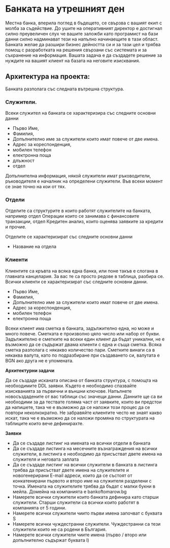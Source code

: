 # Банката на утрешният ден


Местна банка, вперила поглед в бъдещето, се свързва с вашият екип с молба за съдействие. До
ушите на оперативният директор е достигнал силно преувеличен слух че вашите заложби като
програмист на бази данни силно надминават тези на напълно начинаещите в тази област.
Банката желае да разшири бизнес дейността си и за тази цел и трябва помощ с разработката на
решения свързани със системата и за съхранение на информация.
Вашата задача е да създадете решение за нуждите на вашият клиент на базата на неговите
изисквания.

## Архитектура на проекта:

Банката разполага със следната вътрешна структура.

### Служители.
Всеки служител на банката се характеризира със следните основни данни
- Първо Име,
- Фамилия,
- Допълнително име за служители които имат повече от две имена.
- Адрес за кореспонденция,
- мобилен телефон
- електронна поща
- длъжност
- отдел

Допълнителна информация, някой служители имат ръководители, ръководителя е началник на
определени служители. Във всеки момент се знае точно на кои от тях.

### Отдели
Отделите са структурите в които работят служителите на банката, например отдел Операции които
се занимава с финансовите транзакции, отдел Кредитен анализ, които оценява заявките за кредити
и прочие.

Отделите се характеризират със следните основни данни
- Название на отдела

### Клиенти
Клиентите са кръвта на всяка една банка, или поне такъв е слогана в главната канцелария. За вас те
са просто редове в таблица, разбира се. Всички клиенти се характеризират със следните основни данни.
- Първо Име,
- Фамилия,
- Допълнително име за служители които имат повече от две имена.
- Адрес за кореспонденция,
- мобилен телефон
- електронна поща

Всеки клиент има сметка в банката, задължително една, но може и много повече. Сметката е
произволно цяло число или набор от букви. Задължително е сметките на всеки един клиент да
бъдат уникални, не е възможно да се съдържат двама клиенти с една и съща сметка.
Всяка сметка разполага с някакво количество пари.
Сметките винаги са в някаква валута, като по подразбиране при създаването си, валутата е BGN
ако друга не е упомената.

**Архитектурни задачи**

Да се създаде исканата описана от банката структура, с помощта на необходимите DDL
заявки. Където е необходимо спазвайте изискванията за първични и външни ключове.
Напълнете новосъздадените от вас таблици със значещи данни. Данните ще са ви
необходими за да тествате голяма част от заявките, които ви предстои да напишете, така че е
възможно да се наложи този процес да се повтори неколкократно.
Не забравяйте клиентите често не знаят какво искат, така че е възможно да се наложи промяна по
структурата на таблиците които вече дефинирахте.

**Заявки**

- Да се създаде листинг на имената на всички отдели в банката
- Да се създаде листинга на месечните възнаграждения на всички служители, в листинга е
необходимо да присъстват двете имена на служителя и неговата заплата
- Да се създаде листинг на всички служители в банката в листинга трябва да присъстват
двете имена на служителите и новогенерирани E-mail адреси, които да се състоят от
конкатенирани първото и второ име на служителя разделени с точка. Имената на
служителите трябва да бъдат с малки букни в мейла. Домейна на компанията е
bankoftomarow.bg
- Намерете всички служители които банката дефинира като старши служители. Старши
служители са всички които работят в компанията от 5 години.
- Намерете всички служители чиито първи имена започват с буквата S
- Намерете всички чуждестранни служители. Чуждестранни са тези служители които не са
родени в България.
- Намерете всички служители чиите имена (първо / второ или допълнително съдържат
буквата l)
